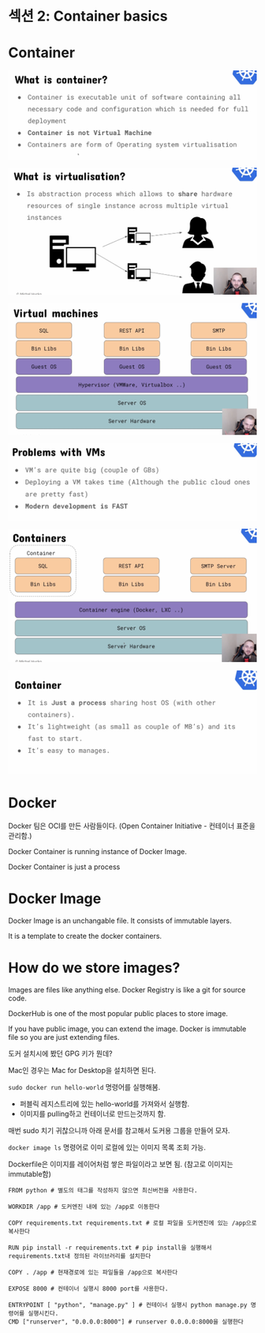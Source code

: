# 섹션 2: Container basics

# Container

![Image.png](%EC%84%B9%EC%85%98%202:%20Container%20basics.assets/Image.png)

![Image.png](%EC%84%B9%EC%85%98%202:%20Container%20basics.assets/Image%20(2).png)

![Image.png](%EC%84%B9%EC%85%98%202:%20Container%20basics.assets/Image%20(3).png)

![Image.png](%EC%84%B9%EC%85%98%202:%20Container%20basics.assets/Image%20(4).png)

![Image.png](%EC%84%B9%EC%85%98%202:%20Container%20basics.assets/Image%20(5).png)

![Image.png](%EC%84%B9%EC%85%98%202:%20Container%20basics.assets/Image%20(6).png)

# Docker

Docker 팀은 OCI를 만든 사람들이다. (Open Container Initiative - 컨테이너 표준을 관리함.)

Docker Container is running instance of Docker Image.

Docker Container is just a process

# Docker Image

Docker Image is an unchangable file. It consists of immutable layers.

It is a template to create the docker containers.

# How do we store images?

Images are files like anything else. Docker Registry is like a git for source code.

DockerHub is one of the most popular public places to store image.

If you have public image, you can extend the image. Docker is immutable file so you are just extending files.

도커 설치시에 봤던 GPG 키가 뭔데?

Mac인 경우는 Mac for Desktop을 설치하면 된다.

`sudo docker run hello-world` 명령어를 실행해봄. 


- 퍼블릭 레지스트리에 있는 hello-world를 가져와서 실행함.
- 이미지를 pulling하고 컨테이너로 만드는것까지 함.

매번 sudo 치기 귀찮으니까 아래 문서를 참고해서 도커용 그룹을 만들어 모자.

`docker image ls` 명령어로 이미 로컬에 있는 이미지 목록 조회 가능.

Dockerfile은 이미지를 레이어처럼 쌓은 파일이라고 보면 됨. (참고로 이미지는 immutable함)

```other
FROM python # 별도의 태그를 작성하지 않으면 최신버전을 사용한다.

WORKDIR /app # 도커엔진 내에 있는 /app로 이동한다

COPY requirements.txt requirements.txt # 로컬 파일을 도커엔진에 있는 /app으로 복사한다

RUN pip install -r requirements.txt # pip install을 실행해서 requirements.txt내 정의된 라이브러리를 설치한다

COPY . /app # 현재경로에 있는 파일들을 /app으로 복사한다

EXPOSE 8000 # 컨테이너 실행시 8000 port를 사용한다.

ENTRYPOINT [ "python", "manage.py" ] # 컨테이너 실행시 python manage.py 명령어를 실행시킨다.
CMD ["runserver", "0.0.0.0:8000"] # runserver 0.0.0.0:8000을 실행한다


```

